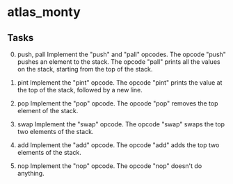 # atlas_monty
## Tasks

0. push, pall
Implement the "push" and "pall" opcodes.
The opcode "push" pushes an element to the stack.
The opcode "pall" prints all the values on the stack, starting from the top of the stack. 

1. pint
Implement the "pint" opcode. 
The opcode "pint" prints the value at the top of the stack, followed by a new line. 

2. pop
Implement the "pop" opcode.
The opcode "pop" removes the top element of the stack.

3. swap
Implement the "swap" opcode.
The opcode "swap" swaps the top two elements of the stack. 

4. add
Implement the "add" opcode.
The opcode "add" adds the top two elements of the stack.

5. nop
Implement the "nop" opcode.
The opcode "nop" doesn't do anything.